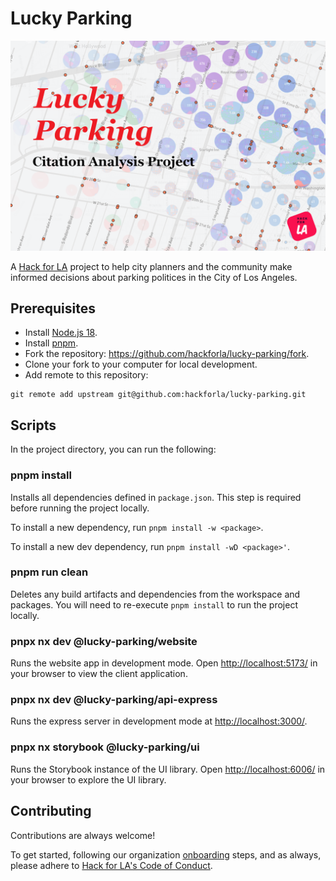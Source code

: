 # Lucky Parking

![Lucky Parking](lucky-parking.png)

A [Hack for LA](https://www.hackforla.org/) project to help city planners and the community make informed decisions about parking politices in the City of Los Angeles.

## Prerequisites

- Install [Node.js 18](https://nodejs.org/).
- Install [pnpm](https://pnpm.io/).
- Fork the repository: https://github.com/hackforla/lucky-parking/fork.
- Clone your fork to your computer for local development.
- Add remote to this repository:

```
git remote add upstream git@github.com:hackforla/lucky-parking.git
```

## Scripts

In the project directory, you can run the following:

### pnpm install

Installs all dependencies defined in `package.json`. This step is required before running the project locally.

To install a new dependency, run `pnpm install -w <package>`.

To install a new dev dependency, run `pnpm install -wD <package>'`.

### pnpm run clean

Deletes any build artifacts and dependencies from the workspace and packages. You will need to re-execute `pnpm install` to run the project locally.

### pnpx nx dev @lucky-parking/website

Runs the website app in development mode. Open [http://localhost:5173/](http://localhost:5173/) in your browser to view the client application.

### pnpx nx dev @lucky-parking/api-express

Runs the express server in development mode at [http://localhost:3000/](http://localhost:3000/).

### pnpx nx storybook @lucky-parking/ui

Runs the Storybook instance of the UI library. Open [http://localhost:6006/](http://localhost:6006/) in your browser to explore the UI library.

## Contributing

Contributions are always welcome!

To get started, following our organization [onboarding](https://www.hackforla.org/getting-started) steps, and as always, please adhere to [Hack for LA's Code of Conduct](https://github.com/hackforla/codeofconduct).
